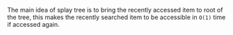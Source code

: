 The main idea of splay tree is to bring the recently accessed item to root of the tree, this makes the recently searched 
item to be accessible in `O(1)` time if accessed again.